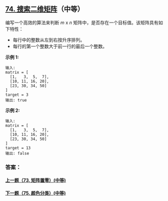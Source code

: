 ## [74. 搜索二维矩阵](https://leetcode-cn.com/problems/search-a-2d-matrix/)（中等）

编写一个高效的算法来判断 *m* x *n* 矩阵中，是否存在一个目标值。该矩阵具有如下特性：

- 每行中的整数从左到右按升序排列。
- 每行的第一个整数大于前一行的最后一个整数。

**示例 1:**

```
输入:
matrix = [
  [1,   3,  5,  7],
  [10, 11, 16, 20],
  [23, 30, 34, 50]
]
target = 3
输出: true
```

**示例 2:**

```
输入:
matrix = [
  [1,   3,  5,  7],
  [10, 11, 16, 20],
  [23, 30, 34, 50]
]
target = 13
输出: false
```



### 答案：



#### [上一题（73. 矩阵置零）(中等)](https://github.com/sdwwld/leetCode/blob/master/src/main/java/com/wld/java/leetcode/leetCode0073.md)

#### [下一题（75. 颜色分类）(中等)](https://github.com/sdwwld/leetCode/blob/master/src/main/java/com/wld/java/leetcode/leetCode0075.md)
